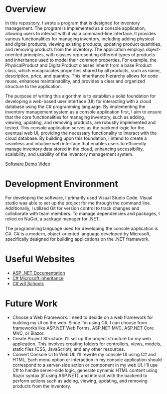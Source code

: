 # Overview

In this repository, I wrote a program that is designed for inventory management. The program is implemented as a console application, allowing users to interact with it via a command-line interface. It provides various functionalities for managing inventory, including adding physical and digital products, viewing existing products, updating product quantities, and removing products from the inventory. The application employs object-oriented principles, with classes representing different types of products and inheritance used to model their common properties. For example, the PhysicalProduct and DigitalProduct classes inherit from a base Product class, which encapsulates properties shared by all products, such as name, description, price, and quantity. This inheritance hierarchy allows for code reuse, enhances maintainability, and provides a clear and organized structure to the application.

The purpose of writing this algorithm is to establish a solid foundation for developing a web-based user interface (UI) for interacting with a cloud database using the C# programming language. By implementing the inventory management system as a console application first, I aim to ensure that the core functionalities for managing inventory, such as adding, viewing, updating, and removing products, are robustly implemented and tested. This console application serves as the backend logic for the eventual web UI, providing the necessary functionality to interact with the cloud database. By building upon this foundation, I intend to create a seamless and intuitive web interface that enables users to efficiently manage inventory data stored in the cloud, enhancing accessibility, scalability, and usability of the inventory management system.


[Software Demo Video](http://youtube.link.goes.here)

# Development Environment

For developing the software, I primarily used Visual Studio Code. Visual studio was able to set up the project for me through the command line. Additionally, I utilized Git for version control to track changes and collaborate with team members. To manage dependencies and packages, I relied on NuGet, a package manager for .NET.

The programming language used for developing the console application is C#. C# is a modern, object-oriented language developed by Microsoft, specifically designed for building applications on the .NET framework.

# Useful Websites

- [ASP .NET Documentation](https://dotnet.microsoft.com/en-us/learn/dotnet/architecture-guides?utm_source=aspnet-start-page&utm_campaign=vside)
- [C# Microsoft inheritance](https://learn.microsoft.com/en-us/dotnet/csharp/fundamentals/object-oriented/inheritance)
- [C# w3 Schools](https://www.w3schools.com/cs/cs_classes.php)


# Future Work

- Choose a Web Framework: I need to decide on a web framework for building my UI on the web. Since I'm using C#, I can choose from frameworks like ASP.NET Web Forms, ASP.NET MVC, ASP.NET Core MVC, or Blazor.
- Create Project Structure: I'll set up the project structure for my web application. This involves creating folders for controllers, views, models, static files (CSS, JavaScript), and any other resources.
- Convert Console UI to Web UI: I'll rewrite my console UI using C# and HTML. Each menu option or interaction in my console application should correspond to a server-side action or component in my web UI. I'll use C# to handle server-side logic, generate dynamic HTML content using Razor syntax (if using ASP.NET), and interact with the backend to perform actions such as adding, viewing, updating, and removing products from the inventory.
